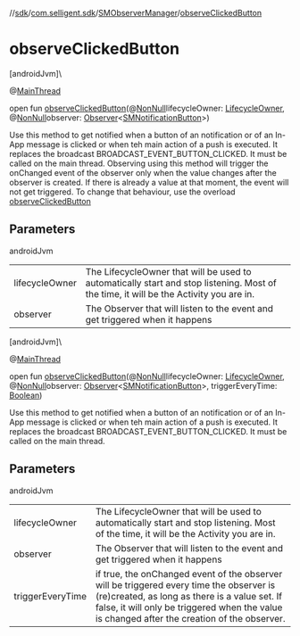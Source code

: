 //[sdk](../../../index.md)/[com.selligent.sdk](../index.md)/[SMObserverManager](index.md)/[observeClickedButton](observe-clicked-button.md)

# observeClickedButton

[androidJvm]\

@[MainThread](https://developer.android.com/reference/kotlin/androidx/annotation/MainThread.html)

open fun [observeClickedButton](observe-clicked-button.md)(@[NonNull](https://developer.android.com/reference/kotlin/androidx/annotation/NonNull.html)lifecycleOwner: [LifecycleOwner](https://developer.android.com/reference/kotlin/androidx/lifecycle/LifecycleOwner.html), @[NonNull](https://developer.android.com/reference/kotlin/androidx/annotation/NonNull.html)observer: [Observer](https://developer.android.com/reference/kotlin/androidx/lifecycle/Observer.html)&lt;[SMNotificationButton](../-s-m-notification-button/index.md)&gt;)

Use this method to get notified when a button of an notification or of an In-App message is clicked or when teh main action of a push is executed. It replaces the broadcast BROADCAST_EVENT_BUTTON_CLICKED. It must be called on the main thread. Observing using this method will trigger the onChanged event of the observer only when the value changes after the observer is created. If there is already a value at that moment, the event will not get triggered. To change that behaviour, use the overload [observeClickedButton](observe-clicked-button.md)

## Parameters

androidJvm

| | |
|---|---|
| lifecycleOwner | The LifecycleOwner that will be used to automatically start and stop listening. Most of the time, it will be the Activity you are in. |
| observer | The Observer that will listen to the event and get triggered when it happens |

[androidJvm]\

@[MainThread](https://developer.android.com/reference/kotlin/androidx/annotation/MainThread.html)

open fun [observeClickedButton](observe-clicked-button.md)(@[NonNull](https://developer.android.com/reference/kotlin/androidx/annotation/NonNull.html)lifecycleOwner: [LifecycleOwner](https://developer.android.com/reference/kotlin/androidx/lifecycle/LifecycleOwner.html), @[NonNull](https://developer.android.com/reference/kotlin/androidx/annotation/NonNull.html)observer: [Observer](https://developer.android.com/reference/kotlin/androidx/lifecycle/Observer.html)&lt;[SMNotificationButton](../-s-m-notification-button/index.md)&gt;, triggerEveryTime: [Boolean](https://kotlinlang.org/api/latest/jvm/stdlib/kotlin/-boolean/index.html))

Use this method to get notified when a button of an notification or of an In-App message is clicked or when teh main action of a push is executed. It replaces the broadcast BROADCAST_EVENT_BUTTON_CLICKED. It must be called on the main thread.

## Parameters

androidJvm

| | |
|---|---|
| lifecycleOwner | The LifecycleOwner that will be used to automatically start and stop listening. Most of the time, it will be the Activity you are in. |
| observer | The Observer that will listen to the event and get triggered when it happens |
| triggerEveryTime | if true, the onChanged event of the observer will be triggered every time the observer is (re)created, as long as there is a value set. If false, it will only be triggered when the value is changed after the creation of the observer. |
